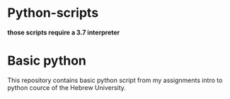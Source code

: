 # Python-scripts
**those scripts require a 3.7 interpreter**
# Basic python
This repository contains basic python script from my assignments intro to python cource of the Hebrew University.
